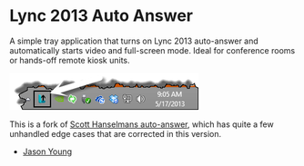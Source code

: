 Lync 2013 Auto Answer
=============================
A simple tray application that turns on Lync 2013 auto-answer and automatically starts video and full-screen mode. Ideal for conference rooms or hands-off remote kiosk units.

![Tray Icon](readme-content/TrayIcon.png)

This is a fork of [Scott Hanselmans auto-answer](https://github.com/shanselman/LyncAutoAnswer), which has quite a few unhandled edge cases that are corrected in this version.

- [Jason Young](http://www.ytechie.com)